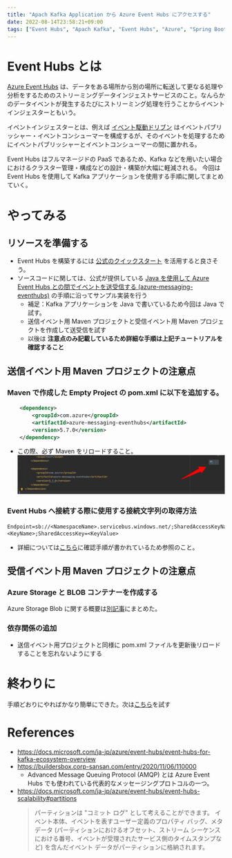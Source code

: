 ```yaml
---
title: "Apach Kafka Application から Azure Event Hubs にアクセスする"
date: 2022-08-14T23:58:21+09:00
tags: ["Event Hubs", "Apach Kafka", "Event Hubs", "Azure", "Spring Boot", "Azure Blob Storage"]
---
```


# Event Hubs とは

[Azure Event Hubs](https://docs.microsoft.com/ja-jp/azure/event-hubs/event-hubs-about) は、データをある場所から別の場所に転送して更なる処理や分析をするためのストリーミングデータインジェストサービスのこと。なんらかのデータイベントが発生するたびにストリーミング処理を行うことからイベントインジェスターともいう。

イベントインジェスターとは、例えば [イベント駆動ドリブン](https://docs.microsoft.com/ja-jp/azure/architecture/guide/architecture-styles/event-driven) はイベントパブリッシャー・イベントコンシューマーを構成するが、そのイベントを処理するためにイベントパブリッシャーとイベントコンシューマーの間に置かれる。

Event Hubs はフルマネージドの PaaS であるため、Kafka などを用いたい場合におけるクラスター管理・構成などの設計・構築が大幅に軽減される。
今回は Event Hubs を使用して Kafka アプリケーションを使用する手順に関してまとめていく。

# やってみる
## リソースを準備する
- Event Hubs を構築するには [公式のクイックスタート](https://docs.microsoft.com/ja-jp/azure/event-hubs/event-hubs-create) を活用すると良さそう。
- ソースコードに関しては、公式が提供している [Java を使用して Azure Event Hubs との間でイベントを送受信する (azure-messaging-eventhubs)](https://docs.microsoft.com/ja-jp/azure/event-hubs/event-hubs-java-get-started-send) の手順に沿ってサンプル実装を行う
  - 補足：Kafka アプリケーションを Java で書いているため今回は Java で試す。
  - 送信イベント用 Maven プロジェクトと受信イベント用 Maven プロジェクトを作成して送受信を試す
  - 以後は **注意点のみ記載しているため詳細な手順は上記チュートリアルを確認すること**

## 送信イベント用 Maven プロジェクトの注意点
### Maven で作成した Empty Project の pom.xml に以下を追加する。
```xml
    <dependency>
        <groupId>com.azure</groupId>
        <artifactId>azure-messaging-eventhubs</artifactId>
        <version>5.7.0</version>
    </dependency>
```
- この際、必ず Maven をリロードすること。
![reload-maven](reload-maven.png)

### Event Hubs へ接続する際に使用する接続文字列の取得方法
```
Endpoint=sb://<NamespaceName>.servicebus.windows.net/;SharedAccessKeyName=<KeyName>;SharedAccessKey=<KeyValue>
```

- 詳細については[こちら](https://docs.microsoft.com/ja-jp/azure/event-hubs/event-hubs-get-connection-string)に確認手順が書かれているため参照のこと。


## 受信イベント用 Maven プロジェクトの注意点
### Azure Storage と BLOB コンテナーを作成する
Azure Storage Blob に関する概要は[別記事](../what-is-blob/)にまとめた。

### 依存関係の追加
- 送信イベント用プロジェクトと同様に pom.xml ファイルを更新後リロードすることを忘れないようにする

# 終わりに
手順どおりにやればかなり簡単にできた。次は[こちら](https://github.com/Azure/azure-event-hubs-for-kafka/tree/master/quickstart/java)を試す


# References
- https://docs.microsoft.com/ja-jp/azure/event-hubs/event-hubs-for-kafka-ecosystem-overview
- https://buildersbox.corp-sansan.com/entry/2020/11/06/110000
  - Advanced Message Queuing Protocol (AMQP) とは Azure Event Hubs でも使われている代表的なメッセージングプロトコルの一つ。
- https://docs.microsoft.com/ja-jp/azure/event-hubs/event-hubs-scalability#partitions
    > パーティションは "コミット ログ" として考えることができます。 イベント本体、イベントを表すユーザー定義のプロパティ バッグ、メタデータ (パーティションにおけるオフセット、ストリーム シーケンスにおける番号、イベントが受理されたサービス側のタイムスタンプなど) を含んだイベント データがパーティションに格納されます。